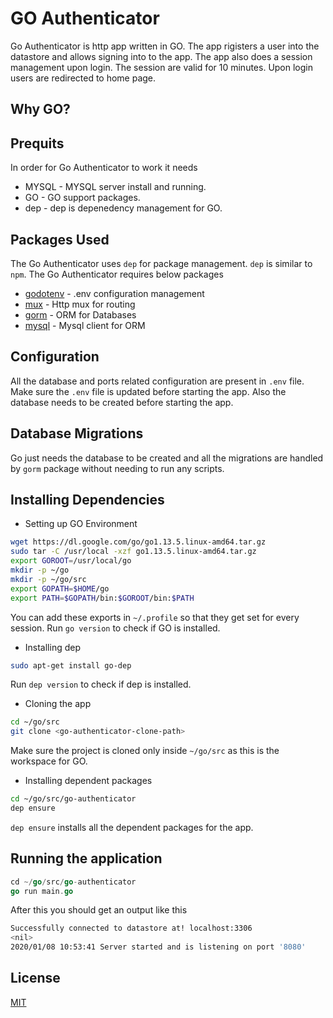 # GO Authenticator

Go Authenticator is http app written in GO. The app rigisters a user into the datastore and allows signing into to the app.
The app also does a session management upon login. The session are valid for 10 minutes. Upon login users are redirected to home page.

## Why GO?

## Prequits 

In order for Go Authenticator to work it needs
  * MYSQL - MYSQL server install and running.
  * GO - GO support packages.
  * dep - dep is depenedency management for GO.
  
## Packages Used

The Go Authenticator uses `dep` for package management. `dep` is similar to `npm`.
The Go Authenticator requires below packages

* [godotenv](https://www.github.com/joho/godotenv) - .env configuration management
* [mux](https://github.com/gorilla/mux) - Http mux for routing
* [gorm](https://github.com/jinzhu/gorm) - ORM for Databases
* [mysql](https://github.com/go-sql-driver/mysql) - Mysql client for ORM

## Configuration

All the database and ports related configuration are present in `.env` file. Make sure the `.env` file is updated before starting the app. Also the database needs to be created before starting the app.

## Database Migrations

Go just needs the database to be created and all the migrations are handled by `gorm` package without needing to run any scripts.

## Installing Dependencies

* Setting up GO Environment

```bash
wget https://dl.google.com/go/go1.13.5.linux-amd64.tar.gz
sudo tar -C /usr/local -xzf go1.13.5.linux-amd64.tar.gz
export GOROOT=/usr/local/go
mkdir -p ~/go
mkdir -p ~/go/src
export GOPATH=$HOME/go
export PATH=$GOPATH/bin:$GOROOT/bin:$PATH
```
You can add these exports in `~/.profile` so that they get set for every session. Run `go version` to check if GO is installed.

* Installing dep

```bash
sudo apt-get install go-dep
```
Run `dep version` to check if dep is installed.

* Cloning the app

```bash
cd ~/go/src
git clone <go-authenticator-clone-path>
```

Make sure the project is cloned only inside `~/go/src` as this is the workspace for GO.

* Installing dependent packages

```bash
cd ~/go/src/go-authenticator
dep ensure
```
`dep ensure` installs all the dependent packages for the app.

## Running the application

```go
cd ~/go/src/go-authenticator
go run main.go
```
After this you should get an output like this

```bash
Successfully connected to datastore at! localhost:3306
<nil>
2020/01/08 10:53:41 Server started and is listening on port '8080'
```

## License
[MIT](https://choosealicense.com/licenses/mit/)

